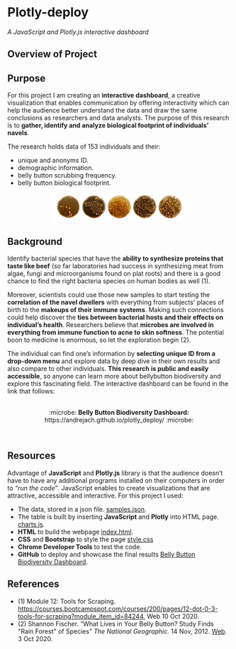 # Plotly-deploy

*A JavaScript and Plotly.js interactive dashboard*

## Overview of Project
## Purpose

For this project I am creating an **interactive dashboard**, a creative visualization that enables communication by offering interactivity which can help the audience better understand the data and draw the same conclusions as researchers and data analysts. 
The purpose of this research is to **gather, identify and analyze biological footprint of individuals’ navels**. 

The research holds data of 153 individuals and their: 
  -	unique and anonyms ID.
  -	demographic information.
  -	belly button scrubbing frequency.
  -	belly button biological footprint.
  
<p align="center">
<img src="images/Petridish5.PNG" width="60%" height="60%">
</p>


## Background 
Identify bacterial species that have the **ability to synthesize proteins that taste like beef** (so far laboratories had success in synthesizing meat from algae, fungi and microorganisms found on plat roots) and there is a good chance to find the right bacteria species on human bodies as well (1).

Moreover, scientists could use those new samples to start testing the **correlation of the navel dwellers** with everything from subjects' places of birth to the **makeups of their immune systems**. Making such connections could help discover the **ties between bacterial hosts and their effects on individual’s health**. Researchers believe that **microbes are involved in everything from immune function to acne to skin softness**. The potential boon to medicine is enormous, so let the exploration begin (2).

The individual can find one’s information by **selecting unique ID from a drop-down menu** and explore data by deep dive in their own results and also compare to other individuals. **This research is public and easily accessible**, so anyone can learn more about bellybutton biodiversity and explore this fascinating field. The interactive dashboard can be found in the link that follows:
<br>
<br>
<p align="center">
:microbe: <b>Belly Button Biodiversity Dashboard:</b> https://andrejach.github.io/plotly_deploy/ :microbe:
</p>
<br>

## Resources 
Advantage of **JavaScript** and **Plotly.js** library is that the audience doesn’t have to have any additional programs installed on their computers in order to *“run the code”*. JavaScript enables to create visualizations that are attractive, accessible and interactive.
For this project I used:

-	The data, stored in a json file. [samples.json]( samples.json).
-	The table is built by inserting **JavaScript** and **Plotly** into HTML page. [charts.js](charts.js).
-	**HTML** to build the webpage [index.html](index.html).
-	**CSS** and **Bootstrap** to style the page [style.css](css/style.css)
-	**Chrome Developer Tools** to test the code.
-	**GitHub** to deploy and showcase the final results [Belly Button Biodiversity Dashboard](https://andrejach.github.io/plotly_deploy/).

## References
- (1)	Module 12: Tools for Scraping. https://courses.bootcampspot.com/courses/200/pages/12-dot-0-3-tools-for-scraping?module_item_id=84244, Web 10 Oct 2020.
- (2)	Shannon Fischer. “What Lives in Your Belly Button? Study Finds "Rain Forest" of Species” *The National Geographic.* 14 Nov, 2012. [Web]( https://www.nationalgeographic.com/news/2012/11/121114-belly-button-bacteria-science-health-dunn/). 3 Oct 2020.

